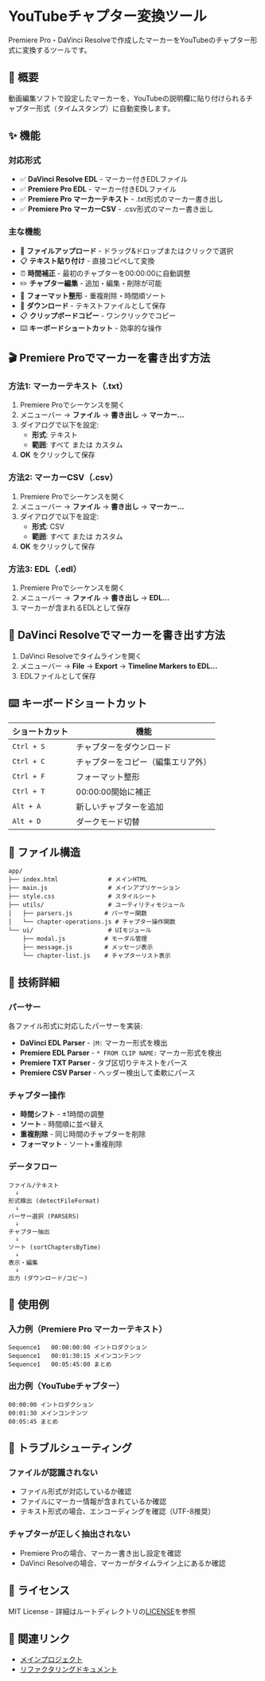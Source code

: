 # YouTubeチャプター変換ツール

Premiere Pro・DaVinci Resolveで作成したマーカーをYouTubeのチャプター形式に変換するツールです。

## 📖 概要

動画編集ソフトで設定したマーカーを、YouTubeの説明欄に貼り付けられるチャプター形式（タイムスタンプ）に自動変換します。

## ✨ 機能

### 対応形式
- ✅ **DaVinci Resolve EDL** - マーカー付きEDLファイル
- ✅ **Premiere Pro EDL** - マーカー付きEDLファイル
- ✅ **Premiere Pro マーカーテキスト** - .txt形式のマーカー書き出し
- ✅ **Premiere Pro マーカーCSV** - .csv形式のマーカー書き出し

### 主な機能
- 📁 **ファイルアップロード** - ドラッグ&ドロップまたはクリックで選択
- 📋 **テキスト貼り付け** - 直接コピペして変換
- ⏰ **時間補正** - 最初のチャプターを00:00:00に自動調整
- ✏️ **チャプター編集** - 追加・編集・削除が可能
- 🔄 **フォーマット整形** - 重複削除・時間順ソート
- 💾 **ダウンロード** - テキストファイルとして保存
- 📋 **クリップボードコピー** - ワンクリックでコピー
- ⌨️ **キーボードショートカット** - 効率的な操作

## 🎬 Premiere Proでマーカーを書き出す方法

### 方法1: マーカーテキスト（.txt）

1. Premiere Proでシーケンスを開く
2. メニューバー → **ファイル** → **書き出し** → **マーカー...**
3. ダイアログで以下を設定:
   - **形式**: テキスト
   - **範囲**: すべて または カスタム
4. **OK** をクリックして保存

### 方法2: マーカーCSV（.csv）

1. Premiere Proでシーケンスを開く
2. メニューバー → **ファイル** → **書き出し** → **マーカー...**
3. ダイアログで以下を設定:
   - **形式**: CSV
   - **範囲**: すべて または カスタム
4. **OK** をクリックして保存

### 方法3: EDL（.edl）

1. Premiere Proでシーケンスを開く
2. メニューバー → **ファイル** → **書き出し** → **EDL...**
3. マーカーが含まれるEDLとして保存

## 🎨 DaVinci Resolveでマーカーを書き出す方法

1. DaVinci Resolveでタイムラインを開く
2. メニューバー → **File** → **Export** → **Timeline Markers to EDL...**
3. EDLファイルとして保存

## ⌨️ キーボードショートカット

| ショートカット | 機能 |
|----------------|------|
| `Ctrl + S` | チャプターをダウンロード |
| `Ctrl + C` | チャプターをコピー（編集エリア外） |
| `Ctrl + F` | フォーマット整形 |
| `Ctrl + T` | 00:00:00開始に補正 |
| `Alt + A` | 新しいチャプターを追加 |
| `Alt + D` | ダークモード切替 |

## 📂 ファイル構造

```
app/
├── index.html              # メインHTML
├── main.js                 # メインアプリケーション
├── style.css               # スタイルシート
├── utils/                  # ユーティリティモジュール
│   ├── parsers.js         # パーサー関数
│   └── chapter-operations.js # チャプター操作関数
└── ui/                     # UIモジュール
    ├── modal.js           # モーダル管理
    ├── message.js         # メッセージ表示
    └── chapter-list.js    # チャプターリスト表示
```

## 🔧 技術詳細

### パーサー

各ファイル形式に対応したパーサーを実装:

- **DaVinci EDL Parser** - `|M:` マーカー形式を検出
- **Premiere EDL Parser** - `* FROM CLIP NAME:` マーカー形式を検出
- **Premiere TXT Parser** - タブ区切りテキストをパース
- **Premiere CSV Parser** - ヘッダー検出して柔軟にパース

### チャプター操作

- **時間シフト** - ±1時間の調整
- **ソート** - 時間順に並べ替え
- **重複削除** - 同じ時間のチャプターを削除
- **フォーマット** - ソート+重複削除

### データフロー

```
ファイル/テキスト
  ↓
形式検出 (detectFileFormat)
  ↓
パーサー選択 (PARSERS)
  ↓
チャプター抽出
  ↓
ソート (sortChaptersByTime)
  ↓
表示・編集
  ↓
出力 (ダウンロード/コピー)
```

## 🎯 使用例

### 入力例（Premiere Pro マーカーテキスト）

```
Sequence1	00:00:00:00	イントロダクション
Sequence1	00:01:30:15	メインコンテンツ
Sequence1	00:05:45:00	まとめ
```

### 出力例（YouTubeチャプター）

```
00:00:00 イントロダクション
00:01:30 メインコンテンツ
00:05:45 まとめ
```

## 🐛 トラブルシューティング

### ファイルが認識されない

- ファイル形式が対応しているか確認
- ファイルにマーカー情報が含まれているか確認
- テキスト形式の場合、エンコーディングを確認（UTF-8推奨）

### チャプターが正しく抽出されない

- Premiere Proの場合、マーカー書き出し設定を確認
- DaVinci Resolveの場合、マーカーがタイムライン上にあるか確認

## 📝 ライセンス

MIT License - 詳細はルートディレクトリの[LICENSE](../LICENSE)を参照

## 🔗 関連リンク

- [メインプロジェクト](../README.md)
- [リファクタリングドキュメント](../REFACTORING.md)

